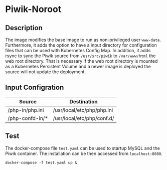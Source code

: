 # Piwik-Noroot

## Description

The image modifies the base image to run as non-privileged user `www-data`.
Furthermore, it adds the option to have a input directory for configuration
files that can be used with Kubernetes Config Map. In addition, it adds
rsync to sync the Piwik source from `/usr/src/piwik` to `/var/www/html`
the web root directory. That is necessary if the web root directory is mounted
as a Kubernetes Persistent Volume and a newer image is deployed the source 
will not update the deployment.

## Input Configration

| Source | Destination |
| ------------- | ------------- |
| /php-in/php.ini | /usr/local/etc/php/php.ini |
| /php-confd-in/* | /usr/local/etc/php/conf.d/ |

## Test

The docker-compose file `test.yaml` can be used to startup MySQL and the
Piwik container. The installation can be then accessed
from `localhost:8080`.

```
docker-compose -f test.yaml up &
```
